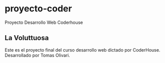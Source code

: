 # proyecto-coder
Proyecto Desarrollo Web Coderhouse

## La Voluttuosa

Este es el proyecto final del curso desarrollo web dictado por CoderHouse. Desarrollado por Tomas Olivari.
